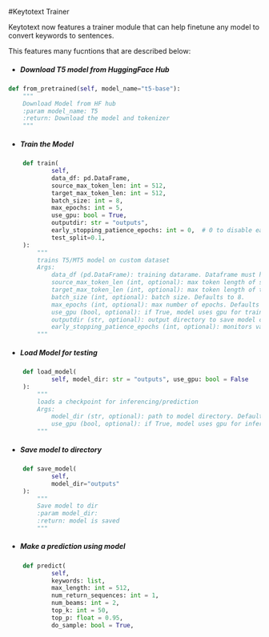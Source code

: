 #Keytotext Trainer

Keytotext now features a trainer module that can help finetune any model to convert keywords to sentences.

This features many fucntions that are described below:

- ##### Download T5 model from HuggingFace Hub 

```python
def from_pretrained(self, model_name="t5-base"):
    """
    Download Model from HF hub
    :param model_name: T5
    :return: Download the model and tokenizer
    """
```

- ##### Train the Model

```python
    def train(
            self,
            data_df: pd.DataFrame,
            source_max_token_len: int = 512,
            target_max_token_len: int = 512,
            batch_size: int = 8,
            max_epochs: int = 5,
            use_gpu: bool = True,
            outputdir: str = "outputs",
            early_stopping_patience_epochs: int = 0,  # 0 to disable early stopping feature
            test_split=0.1,
    ):
        """
        trains T5/MT5 model on custom dataset
        Args:
            data_df (pd.DataFrame): training datarame. Dataframe must have 2 column --> "keywords" and "text"
            source_max_token_len (int, optional): max token length of source text. Defaults to 512.
            target_max_token_len (int, optional): max token length of target text. Defaults to 512.
            batch_size (int, optional): batch size. Defaults to 8.
            max_epochs (int, optional): max number of epochs. Defaults to 5.
            use_gpu (bool, optional): if True, model uses gpu for training. Defaults to True.
            outputdir (str, optional): output directory to save model checkpoints. Defaults to "outputs".
            early_stopping_patience_epochs (int, optional): monitors val_loss on epoch end and stops training, if val_loss does not improve after the specied number of epochs. set 0 to disable early stopping. Defaults to 0 (disabled)
        """
```

- ##### Load Model for testing

```python
    def load_model(
            self, model_dir: str = "outputs", use_gpu: bool = False
    ):
        """
        loads a checkpoint for inferencing/prediction
        Args:
            model_dir (str, optional): path to model directory. Defaults to "outputs".
            use_gpu (bool, optional): if True, model uses gpu for inferencing/prediction. Defaults to True.
        """
```

- ##### Save model to directory

```python
    def save_model(
            self,
            model_dir="outputs"
    ):
        """
        Save model to dir
        :param model_dir:
        :return: model is saved
        """
```

- ##### Make a prediction using model

```python
    def predict(
            self,
            keywords: list,
            max_length: int = 512,
            num_return_sequences: int = 1,
            num_beams: int = 2,
            top_k: int = 50,
            top_p: float = 0.95,
            do_sample: bool = True,
